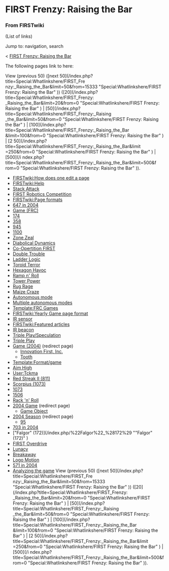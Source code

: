 

# FIRST Frenzy: Raising the Bar

### From FIRSTwiki

(List of links)

Jump to: navigation, search

&lt; [FIRST Frenzy: Raising the
Bar](/index.php?title=FIRST_Frenzy:_Raising_the_Bar&redirect=no "FIRST Frenzy:
Raising the Bar" )  

The following pages link to here:

View (previous 50) ([next 50](/index.php?title=Special:Whatlinkshere/FIRST_Fre
nzy:_Raising_the_Bar&limit=50&from=15333 "Special:Whatlinkshere/FIRST Frenzy:
Raising the Bar" )) ([20](/index.php?title=Special:Whatlinkshere/FIRST_Frenzy:
_Raising_the_Bar&limit=20&from=0 "Special:Whatlinkshere/FIRST Frenzy: Raising
the Bar" ) | [50](/index.php?title=Special:Whatlinkshere/FIRST_Frenzy:_Raising
_the_Bar&limit=50&from=0 "Special:Whatlinkshere/FIRST Frenzy: Raising the Bar"
) | [100](/index.php?title=Special:Whatlinkshere/FIRST_Frenzy:_Raising_the_Bar
&limit=100&from=0 "Special:Whatlinkshere/FIRST Frenzy: Raising the Bar" ) | [2
50](/index.php?title=Special:Whatlinkshere/FIRST_Frenzy:_Raising_the_Bar&limit
=250&from=0 "Special:Whatlinkshere/FIRST Frenzy: Raising the Bar" ) | [500](/i
ndex.php?title=Special:Whatlinkshere/FIRST_Frenzy:_Raising_the_Bar&limit=500&f
rom=0 "Special:Whatlinkshere/FIRST Frenzy: Raising the Bar" )).

  * [FIRSTwiki:How does one edit a page](/index.php/FIRSTwiki:How_does_one_edit_a_page "FIRSTwiki:How does one edit a page" )
  * [FIRSTwiki:Help](/index.php/FIRSTwiki:Help "FIRSTwiki:Help" )
  * [Stack Attack](/index.php/Stack_Attack "Stack Attack" )
  * [FIRST Robotics Competition](/index.php/FIRST_Robotics_Competition "FIRST Robotics Competition" )
  * [FIRSTwiki:Page formats](/index.php/FIRSTwiki:Page_formats "FIRSTwiki:Page formats" )
  * [647 in 2004](/index.php/647_in_2004 "647 in 2004" )
  * [Game (FRC)](/index.php/Game_%28FRC%29 "Game \(FRC\)" )
  * [174](/index.php/174 "174" )
  * [358](/index.php/358 "358" )
  * [945](/index.php/945 "945" )
  * [1100](/index.php/1100 "1100" )
  * [Zone Zeal](/index.php/Zone_Zeal "Zone Zeal" )
  * [Diabolical Dynamics](/index.php/Diabolical_Dynamics "Diabolical Dynamics" )
  * [Co-Opertition FIRST](/index.php/Co-Opertition_FIRST "Co-Opertition FIRST" )
  * [Double Trouble](/index.php/Double_Trouble "Double Trouble" )
  * [Ladder Logic](/index.php/Ladder_Logic "Ladder Logic" )
  * [Toroid Terror](/index.php/Toroid_Terror "Toroid Terror" )
  * [Hexagon Havoc](/index.php/Hexagon_Havoc "Hexagon Havoc" )
  * [Ramp n' Roll](/index.php/Ramp_n%27_Roll "Ramp n' Roll" )
  * [Tower Power](/index.php/Tower_Power "Tower Power" )
  * [Rug Rage](/index.php/Rug_Rage "Rug Rage" )
  * [Maize Craze](/index.php/Maize_Craze "Maize Craze" )
  * [Autonomous mode](/index.php/Autonomous_mode "Autonomous mode" )
  * [Multiple autonomous modes](/index.php/Multiple_autonomous_modes "Multiple autonomous modes" )
  * [Template:FRC Games](/index.php/Template:FRC_Games "Template:FRC Games" )
  * [FIRSTwiki:Yearly Game page format](/index.php/FIRSTwiki:Yearly_Game_page_format "FIRSTwiki:Yearly Game page format" )
  * [IR sensor](/index.php/IR_sensor "IR sensor" )
  * [FIRSTwiki:Featured articles](/index.php/FIRSTwiki:Featured_articles "FIRSTwiki:Featured articles" )
  * [IR beacon](/index.php/IR_beacon "IR beacon" )
  * [Triple Play/Speculation](/index.php/Triple_Play/Speculation "Triple Play/Speculation" )
  * [Triple Play](/index.php/Triple_Play "Triple Play" )
  * [Game (2004)](/index.php?title=Game_%282004%29&redirect=no "Game \(2004\)" ) (redirect page) 
    * [Innovation First, Inc.](/index.php/Innovation_First%2C_Inc. "Innovation First, Inc." )
    * [Tooth](/index.php/Tooth "Tooth" )
  * [Template:Format/game](/index.php/Template:Format/game "Template:Format/game" )
  * [Aim High](/index.php/Aim_High "Aim High" )
  * [User:Tckma](/index.php/User:Tckma "User:Tckma" )
  * [Red Streak II (811)](/index.php/Red_Streak_II_%28811%29 "Red Streak II \(811\)" )
  * [Scorpius (1073)](/index.php/Scorpius_%281073%29 "Scorpius \(1073\)" )
  * [1073](/index.php/1073 "1073" )
  * [1506](/index.php/1506 "1506" )
  * [Rack 'n' Roll](/index.php/Rack_%27n%27_Roll "Rack 'n' Roll" )
  * [2004 Game](/index.php?title=2004_Game&redirect=no "2004 Game" ) (redirect page) 
    * [Game Object](/index.php/Game_Object "Game Object" )
  * [2004 Season](/index.php?title=2004_Season&redirect=no "2004 Season" ) (redirect page) 
    * [95](/index.php/95 "95" )
  * [703 in 2004](/index.php/703_in_2004 "703 in 2004" )
  * ["Falgor" (172)](/index.php/%22Falgor%22_%28172%29 ""Falgor" \(172\)" )
  * [FIRST Overdrive](/index.php/FIRST_Overdrive "FIRST Overdrive" )
  * [Lunacy](/index.php/Lunacy "Lunacy" )
  * [Breakaway](/index.php/Breakaway "Breakaway" )
  * [Logo Motion](/index.php/Logo_Motion "Logo Motion" )
  * [571 in 2004](/index.php/571_in_2004 "571 in 2004" )
  * [Analyzing the game](/index.php/Analyzing_the_game "Analyzing the game" )
View (previous 50) ([next 50](/index.php?title=Special:Whatlinkshere/FIRST_Fre
nzy:_Raising_the_Bar&limit=50&from=15333 "Special:Whatlinkshere/FIRST Frenzy:
Raising the Bar" )) ([20](/index.php?title=Special:Whatlinkshere/FIRST_Frenzy:
_Raising_the_Bar&limit=20&from=0 "Special:Whatlinkshere/FIRST Frenzy: Raising
the Bar" ) | [50](/index.php?title=Special:Whatlinkshere/FIRST_Frenzy:_Raising
_the_Bar&limit=50&from=0 "Special:Whatlinkshere/FIRST Frenzy: Raising the Bar"
) | [100](/index.php?title=Special:Whatlinkshere/FIRST_Frenzy:_Raising_the_Bar
&limit=100&from=0 "Special:Whatlinkshere/FIRST Frenzy: Raising the Bar" ) | [2
50](/index.php?title=Special:Whatlinkshere/FIRST_Frenzy:_Raising_the_Bar&limit
=250&from=0 "Special:Whatlinkshere/FIRST Frenzy: Raising the Bar" ) | [500](/i
ndex.php?title=Special:Whatlinkshere/FIRST_Frenzy:_Raising_the_Bar&limit=500&f
rom=0 "Special:Whatlinkshere/FIRST Frenzy: Raising the Bar" )).

